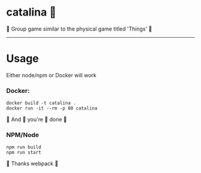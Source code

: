# catalina 🎸
🎲 Group game similar to the physical game titled 'Things' 🎲

---

# Usage

Either node/npm or Docker will work

### Docker:
```
docker build -t catalina .
docker run -it --rm -p 80 catalina
```
🎉 And 🎉 you're 🎉 done 🎉



### NPM/Node
```
npm run build
npm run start
```
👏 Thanks webpack 👏


